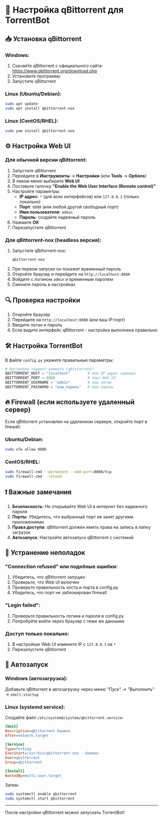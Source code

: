 # 🔧 Настройка qBittorrent для TorrentBot

## 📥 Установка qBittorrent

### Windows:
1. Скачайте qBittorrent с официального сайта: https://www.qbittorrent.org/download.php
2. Установите программу
3. Запустите qBittorrent

### Linux (Ubuntu/Debian):
```bash
sudo apt update
sudo apt install qbittorrent-nox
```

### Linux (CentOS/RHEL):
```bash
sudo yum install qbittorrent-nox
```

## ⚙️ Настройка Web UI

### Для обычной версии qBittorrent:
1. Запустите qBittorrent
2. Перейдите в **Инструменты** → **Настройки** (или **Tools** → **Options**)
3. В левом меню выберите **Web UI**
4. Поставьте галочку **"Enable the Web User Interface (Remote control)"**
5. Настройте параметры:
   - **IP адрес**: `*` (для всех интерфейсов) или `127.0.0.1` (только локально)
   - **Порт**: `8080` (или любой другой свободный порт)
   - **Имя пользователя**: `admin`
   - **Пароль**: создайте надежный пароль
6. Нажмите **OK**
7. Перезапустите qBittorrent

### Для qBittorrent-nox (headless версия):
1. Запустите qBittorrent-nox:
   ```bash
   qbittorrent-nox
   ```
2. При первом запуске он покажет временный пароль
3. Откройте браузер и перейдите на `http://localhost:8080`
4. Войдите с логином `admin` и временным паролем
5. Смените пароль в настройках

## 🔍 Проверка настройки

1. Откройте браузер
2. Перейдите на `http://localhost:8080` (или ваш IP:порт)
3. Введите логин и пароль
4. Если видите интерфейс qBittorrent - настройка выполнена правильно

## 🛠️ Настройка TorrentBot

В файле `config.py` укажите правильные параметры:

```python
# Настройки торрент-клиента (qBittorrent)
QBITTORRENT_HOST = "localhost"        # или IP адрес сервера
QBITTORRENT_PORT = 8080               # порт Web UI
QBITTORRENT_USERNAME = "admin"        # ваш логин
QBITTORRENT_PASSWORD = "ваш_пароль"   # ваш пароль
```

## 🔥 Firewall (если используете удаленный сервер)

Если qBittorrent установлен на удаленном сервере, откройте порт в firewall:

### Ubuntu/Debian:
```bash
sudo ufw allow 8080
```

### CentOS/RHEL:
```bash
sudo firewall-cmd --permanent --add-port=8080/tcp
sudo firewall-cmd --reload
```

## ❗ Важные замечания

1. **Безопасность**: Не открывайте Web UI в интернет без надежного пароля
2. **Порты**: Убедитесь, что выбранный порт не занят другими приложениями
3. **Права доступа**: qBittorrent должен иметь права на запись в папку загрузок
4. **Автозапуск**: Настройте автозапуск qBittorrent с системой

## 🚨 Устранение неполадок

### "Connection refused" или подобные ошибки:
1. Убедитесь, что qBittorrent запущен
2. Проверьте, что Web UI включен
3. Проверьте правильность хоста и порта в config.py
4. Убедитесь, что порт не заблокирован firewall

### "Login failed":
1. Проверьте правильность логина и пароля в config.py
2. Попробуйте войти через браузер с теми же данными

### Доступ только локально:
1. В настройках Web UI измените IP с `127.0.0.1` на `*`
2. Перезапустите qBittorrent

## 🔄 Автозапуск

### Windows (автозагрузка):
Добавьте qBittorrent в автозагрузку через меню "Пуск" → "Выполнить" → `shell:startup`

### Linux (systemd service):
Создайте файл `/etc/systemd/system/qbittorrent.service`:

```ini
[Unit]
Description=qBittorrent Daemon
After=network.target

[Service]
Type=forking
ExecStart=/usr/bin/qbittorrent-nox --daemon
User=qbittorrent
Group=qbittorrent

[Install]
WantedBy=multi-user.target
```

Затем:
```bash
sudo systemctl enable qbittorrent
sudo systemctl start qbittorrent
```

---

После настройки qBittorrent можно запускать TorrentBot!